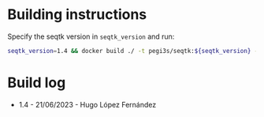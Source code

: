 # Building instructions

Specify the seqtk version in `seqtk_version` and run:

```bash
seqtk_version=1.4 && docker build ./ -t pegi3s/seqtk:${seqtk_version} --build-arg VERSION=${seqtk_version}  && docker tag pegi3s/seqtk:${seqtk_version} pegi3s/seqtk:latest
```

# Build log

- 1.4 - 21/06/2023 - Hugo López Fernández

